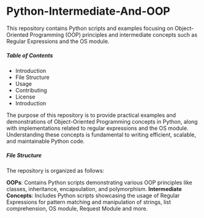 # Python-Intermediate-And-OOP

This repository contains Python scripts and examples focusing on Object-Oriented Programming (OOP) principles and intermediate concepts such as Regular Expressions and the OS module.

##### Table of Contents
* Introduction
* File Structure
* Usage
* Contributing
* License
* Introduction
  
The purpose of this repository is to provide practical examples and demonstrations of Object-Oriented Programming concepts in Python, along with implementations related to regular expressions and the OS module. Understanding these concepts is fundamental to writing efficient, scalable, and maintainable Python code.

##### File Structure
The repository is organized as follows:

**OOPs**: Contains Python scripts demonstrating various OOP principles like classes, inheritance, encapsulation, and polymorphism.
**Intermediate Concepts**: Includes Python scripts showcasing the usage of Regular Expressions for pattern matching and manipulation of strings, list comprehension, OS module, Request Module and more.
